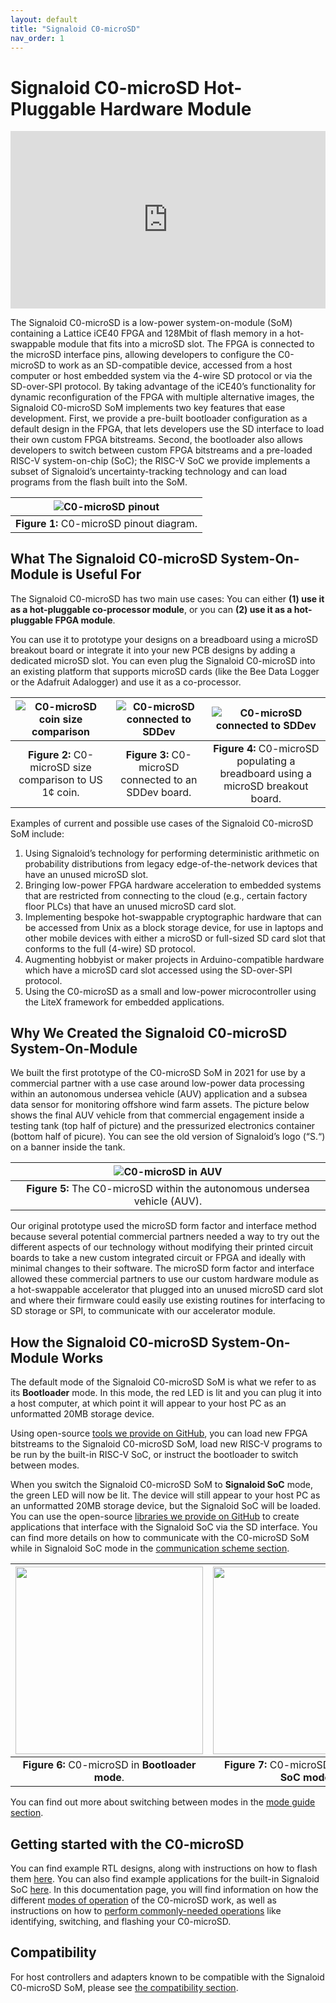 ```yaml
---
layout: default
title: "Signaloid C0-microSD"
nav_order: 1
---
```


# Signaloid C0-microSD Hot-Pluggable Hardware Module


<div style="padding:56.25% 0 0 0;position:relative;"><iframe src="https://player.vimeo.com/video/1024723530?h=6ff0168018&amp;badge=0&amp;autopause=0&amp;player_id=0&amp;app_id=58479" frameborder="0" allow="autoplay; fullscreen; picture-in-picture; clipboard-write" style="position:absolute;top:0;left:0;width:100%;height:100%;" title="Signaloid C0-microSD CrowdSupply Campaign Video"></iframe></div><script src="https://player.vimeo.com/api/player.js"></script>


The Signaloid C0-microSD is a low-power system-on-module (SoM) containing a Lattice iCE40 FPGA and 128Mbit of flash memory in a hot-swappable module that fits into a microSD slot. The FPGA is connected to the microSD interface pins, allowing developers to configure the C0-microSD to work as an SD-compatible device, accessed from a host computer or host embedded system via the 4-wire SD protocol or via the SD-over-SPI protocol. By taking advantage of the iCE40’s functionality for dynamic reconfiguration of the FPGA with multiple alternative images, the Signaloid C0-microSD SoM implements two key features that ease development. First, we provide a pre-built bootloader configuration as a default design in the FPGA, that lets developers use the SD interface to load their own custom FPGA bitstreams. Second, the bootloader also allows developers to switch between custom FPGA bitstreams and a pre-loaded RISC-V system-on-chip (SoC); the RISC-V SoC we provide implements a subset of Signaloid’s uncertainty-tracking technology and  can load programs from the flash built into the SoM.

| ![C0-microSD pinout](/assets/images/C0-microSD-pinout-horizontal.png) |
|:--:|
| **Figure 1:** C0-microSD pinout diagram. |

## What The Signaloid C0-microSD System-On-Module is Useful For
The Signaloid C0-microSD has two main use cases: You can either **(1) use it as a hot-pluggable co-processor module**, or you can **(2) use it as a hot-pluggable FPGA module**. 

You can use it to prototype your designs on a breadboard using a microSD breakout board or integrate it into your new PCB designs by adding a dedicated microSD slot. You can even plug the Signaloid C0-microSD into an existing platform that supports microSD cards (like the Bee Data Logger or the Adafruit Adalogger) and use it as a co-processor.

| ![C0-microSD coin size comparison](/assets/images/C0-microSD-coin.jpeg) | ![C0-microSD connected to SDDev](/assets/images/C0-microSD-on-SDDev.jpeg) | ![C0-microSD connected to SDDev](./assets/images/ortho-renders/breakout-board/breakout-board-breadboard.png) |
|:--:| :--:| :--:|
| **Figure 2:** C0-microSD size comparison to US 1¢ coin. | **Figure 3:** C0-microSD connected to an SDDev board. | **Figure 4:** C0-microSD populating a breadboard using a microSD breakout board. |

Examples of current and possible use cases of the Signaloid C0-microSD SoM include:

1. Using Signaloid’s technology for performing deterministic arithmetic on probability distributions from legacy edge-of-the-network devices that have an unused microSD slot.
2. Bringing low-power FPGA hardware acceleration to embedded systems that are restricted from connecting to the cloud (e.g., certain factory floor PLCs) that have an unused microSD card slot.
3. Implementing bespoke hot-swappable cryptographic hardware that can be accessed from Unix as a block storage device, for use in laptops and other mobile devices with either a microSD or full-sized SD card slot that conforms to the full (4-wire) SD protocol.
4. Augmenting hobbyist or maker projects in Arduino-compatible hardware which have a microSD card slot accessed using the SD-over-SPI protocol.
5. Using the C0-microSD as a small and low-power microcontroller using the LiteX framework for embedded applications.

## Why We Created the Signaloid C0-microSD System-On-Module
We built the first prototype of the C0-microSD SoM in 2021 for use by a commercial partner with a use case around low-power data processing within an autonomous undersea vehicle (AUV) application and a subsea data sensor for monitoring offshore wind farm assets. The picture below shows the final AUV vehicle from that commercial engagement inside a testing tank (top half of picture) and the pressurized electronics container (bottom half of picure). You can see the old version of Signaloid’s logo (“S.“) on a banner inside the tank.

| ![C0-microSD in AUV](/assets/images/subsea-integration.png) |
|:--:|
| **Figure 5:** The C0-microSD within the autonomous undersea vehicle (AUV). |

Our original prototype used the microSD form factor and interface method because several potential commercial partners needed a way to try out the different aspects of our technology without modifying their printed circuit boards to take a new custom integrated circuit or FPGA and ideally with minimal changes to their software. The microSD form factor and interface allowed these commercial partners to use our custom hardware module as a hot-swappable accelerator that plugged into an unused microSD card slot and where their firmware could easily use existing routines for interfacing to SD storage or SPI, to communicate with our accelerator module.

## How the Signaloid C0-microSD System-On-Module Works
The default mode of the Signaloid C0-microSD SoM is what we refer to as its **Bootloader** mode. In this mode, the red LED is lit and you can plug it into a host computer, at which point it will appear to your host PC as an unformatted 20MB storage device. 

Using open-source [tools we provide on GitHub](https://github.com/signaloid/C0-microSD-utilities/), you can load new FPGA bitstreams to the Signaloid C0-microSD SoM, load new RISC-V programs to be run by the built-in RISC-V SoC, or instruct the bootloader to switch between modes. 

When you switch the Signaloid C0-microSD SoM to **Signaloid SoC** mode, the green LED will now be lit. The device will still appear to your host PC as an unformatted 20MB storage device, but the Signaloid SoC will be loaded. You can use the open-source [libraries we provide on GitHub](https://github.com/signaloid/C0-microSD-utilities/) to create applications that interface with the Signaloid SoC via the SD interface. You can find more details on how to communicate with the  C0-microSD SoM while in Signaloid SoC mode in the [communication scheme section](/hardware-overview/signaloid-soc/communication-scheme).

| <img style=" width: 300px" src="/assets/images/ortho-renders/small_size/C0-uSD-ortho-render-top-red-led.png"> | <img style=" width: 300px" src="/assets/images/ortho-renders/small_size/C0-uSD-ortho-render-top-green-led.png"> |
|:--:| :--:| 
| **Figure 6:** C0-microSD in **Bootloader mode**. | **Figure 7:** C0-microSD in **Signaloid SoC mode**. |


You can find out more about switching between modes in the [mode guide section](/guides/switch-c0-microsd-mode).


## Getting started with the C0-microSD
You can find example RTL designs, along with instructions on how to flash them [here](https://github.com/signaloid/C0-microSD-hardware). You can also find example applications for the built-in Signaloid SoC [here](https://github.com/signaloid?q=Signaloid-C0-microSD-Demo). In this documentation page, you will find information on how the different [modes of operation](/hardware-overview/modes-of-operation.html) of the C0-microSD work, as well as instructions on how to [perform commonly-needed operations](/guides/) like identifying, switching, and flashing your C0-microSD.

## Compatibility
For host controllers and adapters known to be compatible with the Signaloid C0-microSD SoM, please see [the compatibility section](/hardware-overview/compatibility.html).
